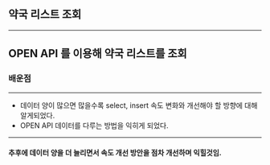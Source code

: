 ## 약국 리스트 조회
----
OPEN API 를 이용해 약국 리스트를 조회
----
### 배운점
----
- 데이터 양이 많으면 많을수록 select, insert 속도 변화와 개선해야 할 방향에 대해 알게되었다.
- OPEN API 데이터를 다루는 방법을 익히게 되었다.
----

#### 추후에 데이터 양을 더 늘리면서 속도 개선 방안을 점차 개선하며 익힐것임.
